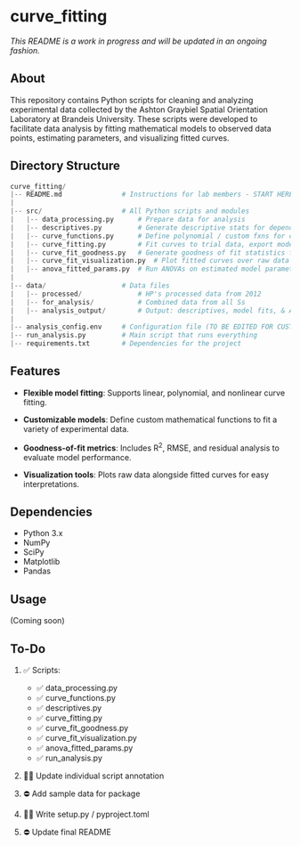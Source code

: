 # curve_fitting

_This README is a work in progress and will be updated in an ongoing fashion._

## About

This repository contains Python scripts for cleaning and analyzing experimental
data collected by the Ashton Graybiel Spatial Orientation Laboratory at Brandeis
University. These scripts were developed to facilitate data analysis by fitting
mathematical models to observed data points, estimating parameters, and
visualizing fitted curves.

## Directory Structure

```python
curve_fitting/
|-- README.md               # Instructions for lab members - START HERE!
|
|-- src/                    # All Python scripts and modules
|   |-- data_processing.py      # Prepare data for analysis
|   |-- descriptives.py         # Generate descriptive stats for dependent variables
|   |-- curve_functions.py      # Define polynomial / custom fxns for curve fitting
|   |-- curve_fitting.py        # Fit curves to trial data, export model results
|   |-- curve_fit_goodness.py   # Generate goodness of fit statistics for each model
|   |-- curve_fit_visualization.py  # Plot fitted curves over raw data
|   |-- anova_fitted_params.py  # Run ANOVAs on estimated model parameters
|
|-- data/                   # Data files
|   |-- processed/              # HP's processed data from 2012
|   |-- for_analysis/           # Combined data from all Ss
|   |-- analysis_output/        # Output: descriptives, model fits, & ANOVA results
|
|-- analysis_config.env     # Configuration file (TO BE EDITED FOR CUSTOM ANALYSES)
|-- run_analysis.py         # Main script that runs everything
|-- requirements.txt        # Dependencies for the project


```

## Features

- **Flexible model fitting**: Supports linear, polynomial, and nonlinear curve fitting.

- **Customizable models**: Define custom mathematical functions to fit a variety
of experimental data.

- **Goodness-of-fit metrics**: Includes R<sup>2</sup>, RMSE, and residual
analysis to evaluate model performance.

- **Visualization tools**: Plots raw data alongside fitted curves for easy interpretations.

## Dependencies

- Python 3.x
- NumPy
- SciPy
- Matplotlib
- Pandas

## Usage

(Coming soon)

## To-Do

1. :white_check_mark: Scripts:

    - :white_check_mark: data_processing.py
    - :white_check_mark: curve_functions.py
    - :white_check_mark: descriptives.py
    - :white_check_mark: curve_fitting.py
    - :white_check_mark: curve_fit_goodness.py
    - :white_check_mark: curve_fit_visualization.py
    - :white_check_mark: anova_fitted_params.py
    - :white_check_mark: run_analysis.py

2. :construction_worker_woman: Update individual script annotation
3. :no_entry: Add sample data for package
4. :construction_worker_woman: Write setup.py / pyproject.toml
5. :no_entry: Update final README
